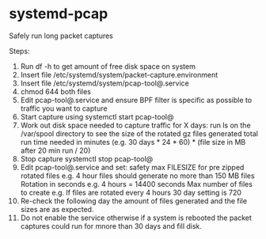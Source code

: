 # systemd-pcap
Safely run long packet captures

Steps:
1. Run df -h to get amount of free disk space on system
2. Insert file /etc/systemd/system/packet-capture.environment
3. Insert file /etc/systemd/system/pcap-tool@.service
4. chmod 644 both files
5. Edit pcap-tool@.service and ensure BPF filter is specific as possible to traffic you want to capture 
5. Start capture using systemctl start pcap-tool@<interface name>
6. Work out disk space needed to capture traffic for X days:
    run ls on the /var/spool directory to see the size of the rotated gz files generated 
    total run time needed in minutes (e.g. 30 days * 24 * 60) * (file size in MB after 20 min run / 20)
8. Stop capture systemctl stop pcap-tool@<interface name>
9. Edit pcap-tool@.service and set:
    safety max FILESIZE for pre zipped rotated files e.g. 4 hour files should generate no more than 150 MB files
    Rotation in seconds e.g. 4 hours = 14400 seconds 
    Max number of files to create e.g. If files are rotated every 4 hours 30 day setting is 720
10. Re-check the following day the amount of files generated and the file sizes are as expected.
11. Do not enable the service otherwise if a system is rebooted the packet captures could run for mnore than 30 days and fill disk.
